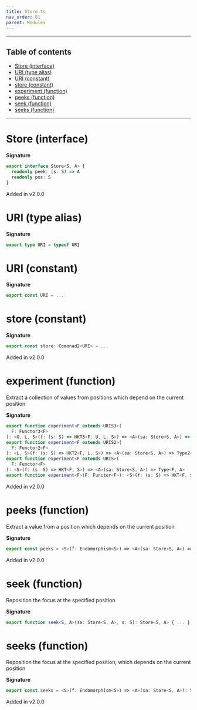 ```yaml
---
title: Store.ts
nav_order: 81
parent: Modules
---
```


---

<h2 class="text-delta">Table of contents</h2>

- [Store (interface)](#store-interface)
- [URI (type alias)](#uri-type-alias)
- [URI (constant)](#uri-constant)
- [store (constant)](#store-constant)
- [experiment (function)](#experiment-function)
- [peeks (function)](#peeks-function)
- [seek (function)](#seek-function)
- [seeks (function)](#seeks-function)

---

# Store (interface)

**Signature**

```ts
export interface Store<S, A> {
  readonly peek: (s: S) => A
  readonly pos: S
}
```

Added in v2.0.0

# URI (type alias)

**Signature**

```ts
export type URI = typeof URI
```

# URI (constant)

**Signature**

```ts
export const URI = ...
```

# store (constant)

**Signature**

```ts
export const store: Comonad2<URI> = ...
```

Added in v2.0.0

# experiment (function)

Extract a collection of values from positions which depend on the current position

**Signature**

```ts
export function experiment<F extends URIS3>(
  F: Functor3<F>
): <U, L, S>(f: (s: S) => HKT3<F, U, L, S>) => <A>(sa: Store<S, A>) => Type3<F, U, L, A>
export function experiment<F extends URIS2>(
  F: Functor2<F>
): <L, S>(f: (s: S) => HKT2<F, L, S>) => <A>(sa: Store<S, A>) => Type2<F, L, A>
export function experiment<F extends URIS>(
  F: Functor<F>
): <S>(f: (s: S) => HKT<F, S>) => <A>(sa: Store<S, A>) => Type<F, A>
export function experiment<F>(F: Functor<F>): <S>(f: (s: S) => HKT<F, S>) => <A>(sa: Store<S, A>) => HKT<F, A> { ... }
```

Added in v2.0.0

# peeks (function)

Extract a value from a position which depends on the current position

**Signature**

```ts
export const peeks = <S>(f: Endomorphism<S>) => <A>(sa: Store<S, A>) => (_: S): A => ...
```

Added in v2.0.0

# seek (function)

Reposition the focus at the specified position

**Signature**

```ts
export function seek<S, A>(sa: Store<S, A>, s: S): Store<S, A> { ... }
```

# seeks (function)

Reposition the focus at the specified position, which depends on the current position

**Signature**

```ts
export const seeks = <S>(f: Endomorphism<S>) => <A>(sa: Store<S, A>): Store<S, A> => ...
```

Added in v2.0.0
